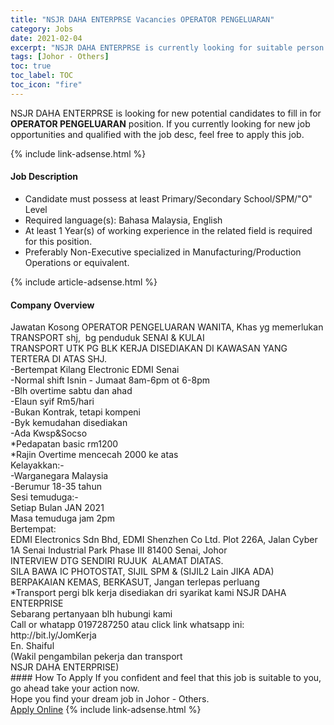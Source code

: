 ```yaml
---
title: "NSJR DAHA ENTERPRSE Vacancies OPERATOR PENGELUARAN" 
category: Jobs 
date: 2021-02-04 
excerpt: "NSJR DAHA ENTERPRSE is currently looking for suitable person to fill in the OPERATOR PENGELUARAN which positioned at Johor - Others" 
tags: [Johor - Others] 
toc: true 
toc_label: TOC 
toc_icon: "fire" 
--- 
```


<p>NSJR DAHA ENTERPRSE is looking for new potential candidates to fill in for <b>OPERATOR PENGELUARAN</b> position. If you currently looking for new job opportunities and qualified with the job desc, feel free to apply this job.
</p>{% include link-adsense.html %} 
<div><div><h4>Job Description</h4></div><div><div><span><div><ul><li>Candidate must possess at least Primary/Secondary School/SPM/"O" Level</li><li>Required language(s):&#160;Bahasa Malaysia, English</li><li>At least 1&#160;Year(s) of working experience in the related field is required for this position.</li><li>Preferably Non-Executive specialized in Manufacturing/Production Operations or equivalent.</li></ul></div></span></div></div></div> 
{% include article-adsense.html %} 
<div><div><h4>Company Overview</h4></div><div><div><span><div><div>
<div>Jawatan Kosong OPERATOR PENGELUARAN WANITA, Khas yg memerlukan TRANSPORT shj,&#160; bg penduduk SENAI &amp; KULAI</div>
<div>TRANSPORT UTK PG BLK KERJA DISEDIAKAN DI KAWASAN YANG TERTERA DI ATAS SHJ.&#160;</div>
<div>-Bertempat Kilang Electronic EDMI Senai<br>
-Normal shift Isnin - Jumaat 8am-6pm ot 6-8pm<br>
-Blh overtime sabtu dan ahad<br>
-Elaun syif Rm5/hari<br>
-Bukan Kontrak, tetapi kompeni<br>
-Byk kemudahan disediakan<br>
-Ada Kwsp&amp;Socso</div>
<div>*Pedapatan basic rm1200<br>
*Rajin Overtime mencecah 2000 ke atas</div>
<div>Kelayakkan:-<br>
-Warganegara Malaysia<br>
-Berumur 18-35 tahun</div>
<div>Sesi temuduga:-<br>
Setiap Bulan JAN 2021<br>
Masa temuduga jam 2pm&#160;<br>
Bertempat:</div>
<div>EDMI Electronics Sdn Bhd, EDMI Shenzhen Co Ltd. Plot 226A, Jalan Cyber 1A Senai Industrial Park Phase III 81400 Senai, Johor</div>
<div>INTERVIEW DTG SENDIRI RUJUK&#160; ALAMAT DIATAS.</div>
<div>SILA BAWA IC PHOTOSTAT, SIJIL SPM &amp; (SIJIL2 Lain JIKA ADA) BERPAKAIAN KEMAS, BERKASUT, Jangan terlepas perluang</div>
<div>*Transport pergi blk kerja disediakan dri syarikat kami NSJR DAHA ENTERPRISE</div>
<div>Sebarang pertanyaan blh hubungi kami<br>
Call or whatapp 0197287250 atau click link whatsapp ini:<br>
http://bit.ly/JomKerja<br>
En. Shaiful<br>
(Wakil pengambilan pekerja dan transport<br>
NSJR DAHA ENTERPRISE)</div>
</div></div></span></div></div></div> 
#### How To Apply 
If you confident and feel that this job is suitable to you, go ahead take your action now. <br/> 
Hope you find your dream job in Johor - Others. <br/> 
<a href="https://www.jobstreet.com.my/en/job/operator-pengeluaran-4457201?jobId=jobstreet-my-job-4457201&sectionRank=30&token=0~17e2df15-bb13-4007-8194-2ce7ba02fe68&fr=SRP%20View%20In%20New%20Ta" class="btn btn--info" target="_blank" rel="nofollow noopenner">Apply Online</a> 
{% include link-adsense.html %} 